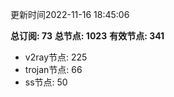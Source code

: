更新时间2022-11-16 18:45:06

**总订阅: 73**
**总节点: 1023**
**有效节点: 341**
- v2ray节点: 225
- trojan节点: 66
- ss节点: 50

